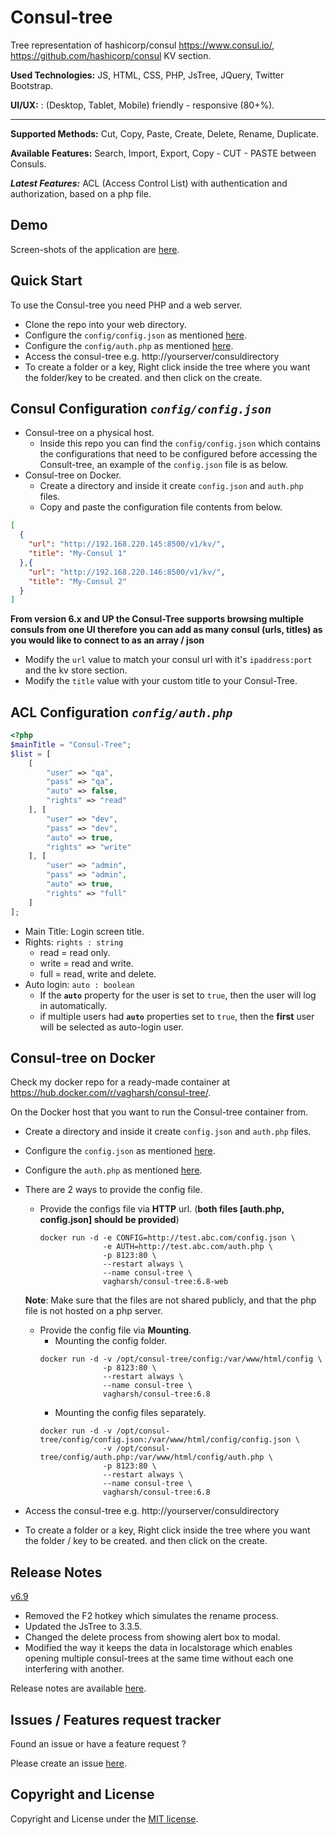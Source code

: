 # Consul-tree

Tree representation of hashicorp/consul https://www.consul.io/, https://github.com/hashicorp/consul KV section.

**Used Technologies:** JS, HTML, CSS, PHP, JsTree, JQuery, Twitter Bootstrap.

**UI/UX:** : (Desktop, Tablet, Mobile) friendly - responsive (80+%).

-----------------

**Supported Methods:** Cut, Copy, Paste, Create, Delete, Rename, Duplicate.

**Available Features:** Search, Import, Export, Copy - CUT - PASTE between Consuls.

***Latest Features:*** ACL (Access Control List) with authentication and authorization, based on a php file.

Demo
------
Screen-shots of the application are [here](demo.md).

Quick Start
-----------
To use the Consul-tree you need PHP and a web server.

- Clone the repo into your web directory.
- Configure the `config/config.json` as mentioned [here](#consul-configuration-configconfigjson).
- Configure the `config/auth.php` as mentioned [here](#acl-configuration-configauthphp).
- Access the consul-tree e.g. http://yourserver/consuldirectory
- To create a folder or a key, Right click inside the tree where you want the folder/key to be created. and then click on the create.

Consul Configuration *`config/config.json`*
----------------
- Consul-tree on a physical host.
    - Inside this repo you can find the `config/config.json` which contains the configurations that need to be configured before accessing the Consult-tree, an example of the `config.json` file is as below.
- Consul-tree on Docker.
    - Create a directory and inside it create `config.json` and `auth.php` files.
    - Copy and paste the configuration file contents from below.

```json
[
  {
    "url": "http://192.168.220.145:8500/v1/kv/",
    "title": "My-Consul 1"
  },{
    "url": "http://192.168.220.146:8500/v1/kv/",
    "title": "My-Consul 2"
  }
]
```
**From version 6.x and UP the Consul-Tree supports browsing multiple consuls from one UI therefore you can add as many consul (urls, titles) as you would like to connect to as an array / json**
- Modify the `url` value to match your consul url with it's `ipaddress:port` and the kv store section.
- Modify the `title` value with your custom title to your Consul-Tree.

ACL Configuration *`config/auth.php`*
------------------
```php
<?php
$mainTitle = "Consul-Tree";
$list = [
    [
        "user" => "qa",
        "pass" => "qa",
        "auto" => false,
        "rights" => "read"
    ], [
        "user" => "dev",
        "pass" => "dev",
        "auto" => true,
        "rights" => "write"
    ], [
        "user" => "admin",
        "pass" => "admin",
        "auto" => true,
        "rights" => "full"
    ]
];
```
- Main Title: Login screen title.
- Rights: `rights : string`
    - read = read only.
    - write = read and write.
    - full = read, write and delete.
- Auto login: `auto : boolean`
    - If the **`auto`** property for the user is set to `true`, then the user will log in automatically.
    - if multiple users had **`auto`** properties set to `true`, then the **first** user will be selected as auto-login user.

Consul-tree on Docker
-----------
Check my docker repo for a ready-made container at https://hub.docker.com/r/vagharsh/consul-tree/.

On the Docker host that you want to run the Consul-tree container from.
- Create a directory and inside it create `config.json` and `auth.php` files.
- Configure the `config.json` as mentioned [here](#consul-configuration-configconfigjson).
- Configure the `auth.php` as mentioned [here](#acl-configuration-configauthphp).
- There are 2 ways to provide the config file.
    - Provide the configs file via **HTTP** url. (**both files [auth.php, config.json] should be provided**)
        ```
        docker run -d -e CONFIG=http://test.abc.com/config.json \
                      -e AUTH=http://test.abc.com/auth.php \
                      -p 8123:80 \
                      --restart always \
                      --name consul-tree \ 
                      vagharsh/consul-tree:6.8-web                    
        ```
    **Note**: Make sure that the files are not shared publicly, and that the php file is not hosted on a php server.

    - Provide the config file via **Mounting**. 
        - Mounting the config folder.
        ```
        docker run -d -v /opt/consul-tree/config:/var/www/html/config \
                      -p 8123:80 \
                      --restart always \
                      --name consul-tree \
                      vagharsh/consul-tree:6.8
        ```
        - Mounting the config files separately.
        ```
        docker run -d -v /opt/consul-tree/config/config.json:/var/www/html/config/config.json \
                      -v /opt/consul-tree/config/auth.php:/var/www/html/config/auth.php \
                      -p 8123:80 \
                      --restart always \
                      --name consul-tree \
                      vagharsh/consul-tree:6.8
        ```
- Access the consul-tree e.g. http://yourserver/consuldirectory
- To create a folder or a key, Right click inside the tree where you want the folder / key to be created. and then click on the create.

Release Notes
---------
[v6.9](https://github.com/vagharsh/consul-tree/commit/a17f0c7bb0f10c2ea9852e930840306bb71e88ad)
- Removed the F2 hotkey which simulates the rename process.
- Updated the JsTree to 3.3.5.
- Changed the delete process from showing alert box to modal.
- Modified the way it keeps the data in localstorage which enables opening multiple consul-trees at the same time without each one interfering with another.

Release notes are available [here](release.md).

Issues / Features request tracker
-----------
Found an issue or have a feature request ?

Please create an issue [here](https://github.com/vagharsh/consul-tree/issues).

Copyright and License
---------------------
Copyright and License under the [MIT license](LICENSE).
